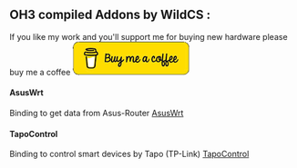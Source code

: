 ## OH3 compiled Addons by WildCS :

If you like my work and you'll support me for buying new hardware please buy me a coffee
[![buymeacoffee](buymeacoffee.png)](https://www.buymeacoffee.com/wildcs)

#### AsusWrt
   
Binding to get data from Asus-Router
[AsusWrt](https://github.com/wildcs/oh3_compiled-addons/tree/asuswrt)

#### TapoControl

Binding to control smart devices by Tapo (TP-Link)
[TapoControl](https://github.com/wildcs/oh3_compiled-addons/tree/tapocontrol)


